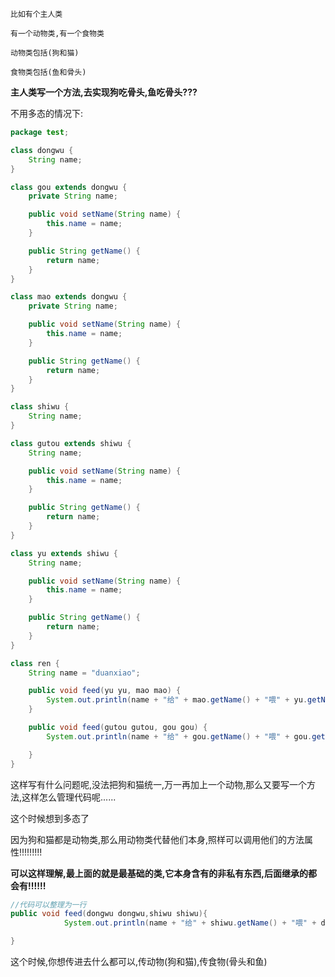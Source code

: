 `比如有个主人类`

`有一个动物类,有一个食物类`

`动物类包括(狗和猫)`

`食物类包括(鱼和骨头)`



**主人类写一个方法,去实现狗吃骨头,鱼吃骨头???**

不用多态的情况下:

```java
package test;

class dongwu {
    String name;
}

class gou extends dongwu {
    private String name;

    public void setName(String name) {
        this.name = name;
    }

    public String getName() {
        return name;
    }
}

class mao extends dongwu {
    private String name;

    public void setName(String name) {
        this.name = name;
    }

    public String getName() {
        return name;
    }
}

class shiwu {
    String name;
}

class gutou extends shiwu {
    String name;

    public void setName(String name) {
        this.name = name;
    }

    public String getName() {
        return name;
    }
}

class yu extends shiwu {
    String name;

    public void setName(String name) {
        this.name = name;
    }

    public String getName() {
        return name;
    }
}

class ren {
    String name = "duanxiao";

    public void feed(yu yu, mao mao) {
        System.out.println(name + "给" + mao.getName() + "喂" + yu.getName());
    }

    public void feed(gutou gutou, gou gou) {
        System.out.println(name + "给" + gou.getName() + "喂" + gou.getName());

    }
}
```

这样写有什么问题呢,没法把狗和猫统一,万一再加上一个动物,那么又要写一个方法,这样怎么管理代码呢......



这个时候想到多态了

因为狗和猫都是动物类,那么用动物类代替他们本身,照样可以调用他们的方法属性!!!!!!!!!

**可以这样理解,最上面的就是最基础的类,它本身含有的非私有东西,后面继承的都会有!!!!!!**

```java
//代码可以整理为一行
public void feed(dongwu dongwu,shiwu shiwu){
            System.out.println(name + "给" + shiwu.getName() + "喂" + dongwu.getName());

}
```

这个时候,你想传进去什么都可以,传动物(狗和猫),传食物(骨头和鱼)


